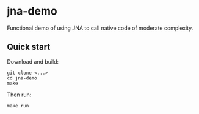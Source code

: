 # jna-demo
Functional demo of using JNA to call native code of moderate complexity.

## Quick start

Download and build:
```
git clone <...>
cd jna-demo
make
```

Then run:
```
make run
```
